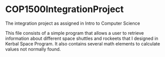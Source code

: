 # COP1500IntegrationProject
The integration project as assigned in Intro to Computer Science

This file consists of a simple program that allows a user to retrieve information about different space shuttles and rockeets that I designed in Kerbal Space Program.
It also contains several  math elements to calculate values not normally found.
